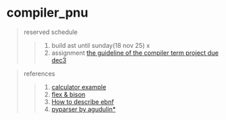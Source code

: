 # compiler_pnu
> reserved schedule
>> 1. build ast until sunday(18 nov 25) x
>> 2. assignment [the guideline of the compiler term project due dec3](http://soicem.tistory.com/251)


>references
>>1. [calculator example](https://github.com/meyerd/flex-bison-example)
>>2. [flex & bison](http://web.iitd.ac.in/~sumeet/flex__bison.pdf)
>>3. [How to describe ebnf](https://tomassetti.me/ebnf/)
>>4. [pyparser by agudulin*](https://github.com/agudulin/pyparser) 
